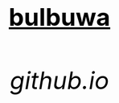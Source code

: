 <html>
 <head>
   <title>wow</title>
 </head>
  <body background="C:\Users\Acer\Pictures\Screenshots\Screenshot 2024-04-03 200714.png">
	<center><h1><font size="120"><font color="black"><u>bulbuwa</u></h1></center>
	<center><h6><font size="10"><font color="black">github.io</h6></center>
  </body>
</html>
		
